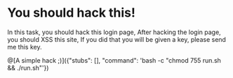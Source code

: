 # You should hack this!

In this task, you should hack this login page,
After hacking the login page, you should XSS this site,
If you did that you will be given a key, please send me this key.

@[A simple hack ;)]({"stubs": [], "command": 'bash -c "chmod 755 run.sh && ./run.sh"'})